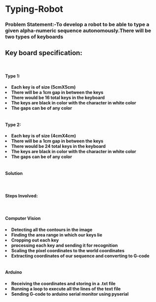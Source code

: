 # Typing-Robot
<H3>Problem Statement:-To develop a robot to be able to type a given alpha-numeric sequence autonomously.There will be two types of keyboards</H3>

<H2>Key board specification:</H2>
<br>
<H4>Type 1:<H4>

<li>Each key is of size (5cmX5cm)</li>
<li>There will be a 1cm gap in between the keys</li>
<li>There would be 16 total keys in the keyboard</li>
<li>The keys are black in color with the character in white color</li>
<li>The gaps can be of any color</li>
<br>
<H4>Type 2:<H4>

<li>Each key is of size (4cmX4cm)</li>
<li>There will be a 1cm gap in between the keys</li>
<li>There would be 24 total keys in the keyboard</li>
<li>The keys are black in color with the character in white color</li>
<li>The gaps can be of any color</li>
 <br>
<H4>Solution<H4>
  <br>
<H4>Steps Involved:<H4>
<br>
<H4>Computer Vision<H4>
<li>Detecting all the contours in the image</li>
<li>Finding the area range in which our keys lie</li>
<li>Cropping out each key</li>
<li>processing each key and sending it for recognition</li>
<li>Scaling the pixel coordinates to the world coordinates</li>
<li>Extracting coordinates of our sequence and converting to G-code</li>
  <br>
<H4>Arduino<H4>

<li>Receiving the coordinates and storing in a .txt file</li>
<li>Running a loop to execute all the lines of the text file</li>
<li>Sending G-code to arduino serial monitor using pyserial</li>

